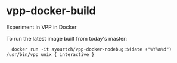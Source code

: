 # vpp-docker-build
Experiment in VPP in Docker

To run the latest image built from today's master:
  
```
  docker run -it ayourtch/vpp-docker-nodebug:$(date +"%Y%m%d") /usr/bin/vpp unix { interactive }
```
